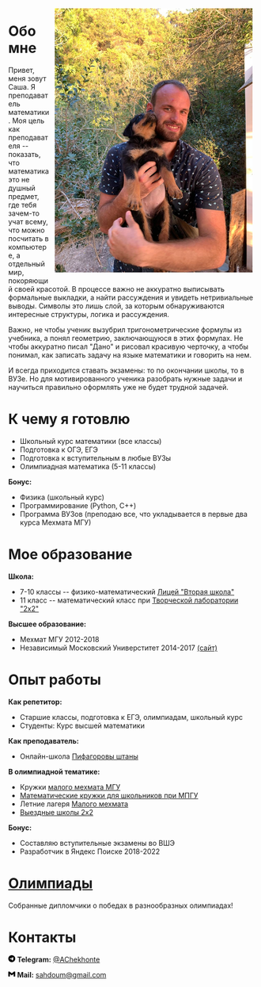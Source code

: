 
<img align="right" width="400" height="auto" src="photo.jpg" Hspace="10" Vspace="10">

# Обо мне 

Привет, меня зовут Саша. Я преподаватель математики. Моя цель как преподавателя -- показать, что математика это не душный предмет, где тебя зачем-то учат всему, что можно посчитать в компьютере, а отдельный мир, покоряющий своей красотой. В процессе важно не аккуратно выписывать формальные выкладки, а найти рассуждения и увидеть нетривиальные выводы. Символы это лишь слой, за которым обнаруживаются интересные структуры, логика и рассуждения.

Важно, не чтобы ученик вызубрил тригонометрические формулы из учебника, а понял геометрию, заключающуюся в этих формулах. Не чтобы аккуратно писал "Дано" и рисовал красивую черточку, а чтобы понимал, как записать задачу на языке математики и говорить на нем.

И всегда приходится ставать экзамены: то по окончании школы, то в ВУЗе. Но для мотивированного ученика разобрать нужные задачи и научиться правильно оформлять уже не будет трудной задачей.

# К чему я готовлю

* Школьный курс математики (все классы)
* Подготовка к ОГЭ, ЕГЭ
* Подготовка к вступительным в любые ВУЗы
* Олимпиадная математика (5-11 классы)

**Бонус:**

* Физика (школьный курс)
* Программирование (Python, C++)
* Программа ВУЗов (преподаю все, что укладывается в первые два курса Мехмата МГУ)

# Мое образование 

**Школа:**

* 7-10 классы -- физико-математический <a href="https://www.sch2.ru/">Лицей "Вторая школа"</a>
* 11 класс -- математический класс при  <a href="https://mathbaby.ru/">Творческой лаборатории "2x2"</a>

**Высшее образование:**

* Мехмат МГУ 2012-2018
* Независимый Московский Универститет 2014-2017 <a href="https://ium.mccme.ru/">(сайт)</a>

# Опыт работы

**Как репетитор:**

* Старшие классы, подготовка к ЕГЭ, олимпиадам, школьный курс
* Студенты: Курс высшей математики

**Как преподаватель:**

* Онлайн-школа <a href="https://pifshtany.ru/">Пифагоровы штаны</a>

**В олимпиадной тематике:**

* Кружки <a href="http://mmmf.msu.ru/">малого мехмата МГУ</a>
* <a href="http://mpgu.su/ob-mpgu/struktura/faculties/matematicheskiy-fakultet/matfak-shkole/">Математические кружки для школьников при МПГУ</a>
* Летние лагеря <a href="https://mmmf-camp.com/">Малого мехмата</a> 
* <a href="https://mathbaby.ru/camps/"> Выездные школы 2x2 </a>

**Бонус:**

* Составляю вступительные экзамены во ВШЭ
* Разработчик в Яндекс Поиске 2018-2022


# <a href="/olympiads/">Олимпиады</a>
Собранные дипломчики о победах в разнообразных олимпиадах!

# Контакты

<img style="fill:#26A5E4; width:1em; height:1em;" src="telegram.svg" /> **Telegram:** <a href="t.me/AChekhonte">@AChekhonte</a>

<img style="fill:#EA4335;width:1em; height:1em;" src="gmail.svg" /> **Mail:** sahdoum@gmail.com
